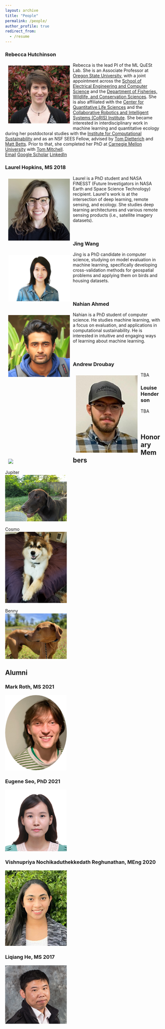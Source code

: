 ```yaml
---
layout: archive
title: "People"
permalink: /people/
author_profile: true
redirect_from:
  - /resume
---
```

  
### Rebecca Hutchinson
<div style="text-align: left">
<img style="float: left; padding: 10px 10px 10px 10px;" src="../images/profiles/HutchinsonPhoto.jpg" width=200>
Rebecca is the lead PI of the ML QuESt Lab. 
She is an Associate Professor at <a href="https://oregonstate.edu">Oregon State University</a>, with a joint appointment across the <a href="https://engineering.oregonstate.edu/EECS">School of Electrical Engineering and Computer Science</a> and the <a href="https://fwcs.oregonstate.edu/">Department of Fisheries, Wildlife, and Conservation Sciences</a>. 
She is also affiliated with the <a href="https://cqls.oregonstate.edu/">Center for Quantitative Life Sciences</a> and the <a href="https://engineering.oregonstate.edu/CoRIS">Collaborative Robotics and Intelligent Systems (CoRIS) Institute</a>. 
She became interested in interdisciplinary work in machine learning and quantitative ecology during her postdoctoral studies with the <a href="https://computational-sustainability.cis.cornell.edu/">Institute for Computational Sustainability</a> and as an NSF SEES Fellow, advised by <a href="https://web.engr.oregonstate.edu/~tgd/">Tom Dietterich</a> and <a href="https://flel.forestry.oregonstate.edu/">Matt Betts</a>. 
Prior to that, she completed her PhD at <a href="https://csd.cmu.edu/">Carnegie Mellon University</a> with <a href="http://www.cs.cmu.edu/~tom/">Tom Mitchell</a>.<br>
<a href="mailto:rah@oregonstate.edu">Email</a> <a href="https://scholar.google.com/citations?user=1pnbx9QAAAAJ&hl=en">Google Scholar</a> <a href="https://www.linkedin.com/in/rebecca-hutchinson-56567753/">LinkedIn</a> 
</div>
  
### Laurel Hopkins, MS 2018
<div style="text-align: left">
<img style="float: left; padding: 10px 10px 10px 10px;" src="../images/profiles/laurel.png" width="200">
Laurel is a PhD student and NASA FINESST (Future Investigators in NASA Earth and Space Science Technology) recipient. Laurel's work is at the intersection of deep learning, remote sensing, and ecology. She studies deep learning architectures and various remote sensing products (i.e., satellite imagery datasets).
</div>
<br>
<br>

### Jing Wang
<div style="text-align: left">
<img style="float: left; padding: 10px 10px 10px 10px;" src="../images/profiles/wangjing.jpg" width="200">
Jing is a PhD candidate in computer science, studying on model evaluation in machine learning, specifically developing cross-validation methods for geospatial problems and applying them on birds and housing datasets.
</div>
<br>
<br>

### Nahian Ahmed
<div style="text-align: left">
<img style="float: left; padding: 10px 10px 10px 10px;" src="../images/profiles/nahian.jpeg" width="200">
Nahian is a PhD student of computer science. He studies machine learning, with a focus on evaluation, and applications in computational sustainability. He is interested in intuitive and engaging ways of learning about machine learning.
</div>
<br>
<br>

### Andrew Droubay
<p>
<div style="text-align: left">
<img style="float: left; padding: 10px 10px 10px 10px;" src="../images/profiles/andrew.png" width="200">
TBA
</div>
</p>

### Louise Henderson
<div style="text-align: left">
<img style="float: left; padding: 10px 10px 10px 10px;" src="bio-photo.jpg" width="200">
TBA
</div>
<br>
<br>


## Honorary Members
Jupiter<br>
<img src="../images/profiles/jupiter.png" width="200"> 

Cosmo<br>
<img src="../images/profiles/Cosmo.jpg" width="200">

Benny<br>
<img src="../images/profiles/Benny.jpg" width="200">


## Alumni

### Mark Roth, MS 2021
<img src="../images/profiles/MR.png" width="200">

### Eugene Seo, PhD 2021
<img src="../images/profiles/ES.png" width="200">

### Vishnupriya Nochikaduthekkedath Reghunathan, MEng 2020
<img src="../images/profiles/VNR.png" width="200">

### Liqiang He, MS 2017
<img src="../images/profiles/LHe.png" width="200">

